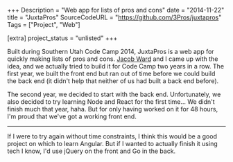 +++
Description = "Web app for lists of pros and cons"
date = "2014-11-22"
title = "JuxtaPros"
SourceCodeURL = "https://github.com/3Pros/juxtapros"
Tags = ["Project", "Web"]

[extra]
project_status = "unlisted"
+++

Built during Southern Utah Code Camp 2014, JuxtaPros is a web app for quickly making lists of pros and cons. [Jacob Ward](http://jacobcward.com/) and I came up with the idea, and we actually tried to build it for Code Camp two years in a row. The first year, we built the front end but ran out of time before we could build the back end (it didn't help that neither of us had built a back end before).

The second year, we decided to start with the back end. Unfortunately, we also decided to try learning Node and React for the first time... We didn't finish much that year, haha. But for only having worked on it for 48 hours, I'm proud that we've got a working front end.

----

If I were to try again without time constraints, I think this would be a good project on which to learn Angular. But if I wanted to actually finish it using tech I know, I'd use jQuery on the front and Go in the back.

